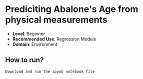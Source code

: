 # Prediciting Abalone's Age from physical measurements

- **Level**: Beginner
- **Recommended Use**: Regression Models
- **Domain**: Environment

## How to run?

`Download and run the ipynb notebook file`

